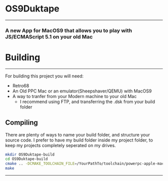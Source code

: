 # OS9Duktape
------------
### A new App for MacOS9 that allows you to play with JS/ECMAScript 5.1 on your old Mac

# Building
----------
For building this project you will need:
* Retro68
* An Old PPC Mac or an emulator(Sheepshaver/QEMU) with MacOS9
* A way to tranfer from your Modern machine to your old Mac
  * I recommend using FTP, and transferring the .dsk from your build folder

## Compiling
There are plenty of ways to name your build folder, and structure your source code.
I prefer to have my build folder inside my project folder, to keep my projects completely seperated on my drives.
```bash
mkdir OS9Duktape-build
cd OS9Duktape-build
cmake .. -DCMAKE_TOOLCHAIN_FILE=/YourPathTo/toolchain/powerpc-apple-macos/cmake/retroppc.toolchain.cmake
make
```
------